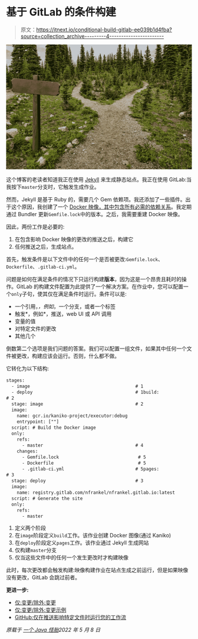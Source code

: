 # 基于 GitLab 的条件构建

> 原文：<https://itnext.io/conditional-build-gitlab-ee039b1d4fba?source=collection_archive---------4----------------------->

![](img/40364c77aa389a1933121cd080a6bea5.png)

这个博客的老读者知道我正在使用 [Jekyll](https://jekyllrb.com/) 来生成静态站点。我正在使用 GitLab:当我按下`master`分支时，它触发生成作业。

然而，Jekyll 是基于 Ruby 的，需要几个 Gem 依赖项。我还添加了一些插件。出于这个原因，我创建了一个 [Docker 映像，其中包含所有必需的依赖关系](https://blog.frankel.ch/musings-dockerfile-jekyll/)。我定期通过 Bundler 更新`Gemfile.lock`中的版本。之后，我需要重建 Docker 映像。

因此，两份工作是必要的:

1.  在包含影响 Docker 映像的更改的推送之后，构建它
2.  任何推送之后，生成站点。

首先，触发条件是以下文件中的任何一个是否被更改:`Gemfile.lock`、`Dockerfile`、`.gitlab-ci.yml`。

问题是如何在满足条件的情况下只运行构建**版本**，因为这是一个昂贵且耗时的操作。GitLab 的构建文件配置为此提供了一个解决方案。在作业中，您可以配置一个`only`子句，使其仅在满足条件时运行。条件可以是:

*   一个引用，*，例如*，一个分支，或者一个标签
*   触发*，例如*，推送，web UI 或 API 调用
*   变量的值
*   对特定文件的更改
*   其他几个

倒数第二个选项是我们问题的答案。我们可以配置一组文件，如果其中任何一个文件被更改，构建应该会运行。否则，什么都不做。

它转化为以下结构:

```
stages:
  - image                                        # 1
  - deploy                                       # 1build:                                           # 2
  stage: image                                   # 2
  image:
    name: gcr.io/kaniko-project/executor:debug
    entrypoint: [""]
  script: # Build the Docker image
  only:
    refs:
      - master                                   # 4
    changes:
      - Gemfile.lock                              # 5
      - Dockerfile                                # 5
      - .gitlab-ci.yml                           # 5pages:                                           # 3
  stage: deploy                                  # 3
  image:
    name: registry.gitlab.com/nfrankel/nfrankel.gitlab.io:latest
  script: # Generate the site
  only:
    refs:
      - master
```

1.  定义两个阶段
2.  在`image`阶段定义`build`工作。该作业创建 Docker 图像(通过 Kaniko)
3.  在`deploy`阶段定义`pages`工作。该作业通过 Jekyll 生成网站
4.  仅构建`master`分支
5.  仅当这些文件中的任何一个发生更改时才构建映像

此时，每次更改都会触发构建:映像构建作业在站点生成之前运行，但是如果映像没有更改，GitLab 会跳过前者。

**更进一步:**

*   [仅:变更/除外:变更](https://docs.gitlab.com/ee/ci/yaml/index.html#onlychanges--exceptchanges)
*   [仅:变更/除外:变更示例](https://docs.gitlab.com/ee/ci/jobs/job_control.html#onlychanges--exceptchanges-examples)
*   [GitHub:仅在推送影响特定文件时运行您的工作流](https://docs.github.com/en/actions/using-workflows/events-that-trigger-workflows#running-your-workflow-only-when-a-push-affects-specific-files)

*原载于* [*一个 Java 怪胎*](https://blog.frankel.ch/conditional-build-gitlab/)*2022 年 5 月 8 日*